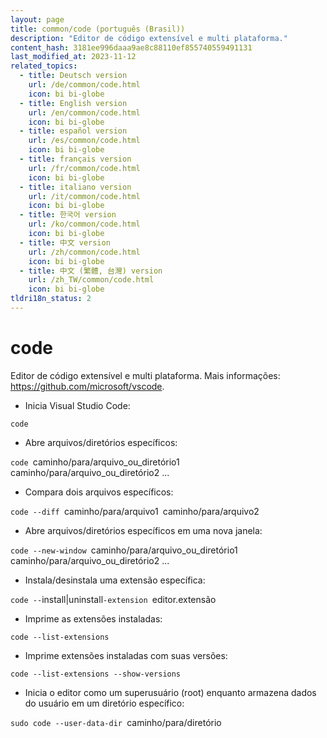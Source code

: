 ```yaml
---
layout: page
title: common/code (português (Brasil))
description: "Editor de código extensível e multi plataforma."
content_hash: 3181ee996daaa9ae8c88110ef855740559491131
last_modified_at: 2023-11-12
related_topics:
  - title: Deutsch version
    url: /de/common/code.html
    icon: bi bi-globe
  - title: English version
    url: /en/common/code.html
    icon: bi bi-globe
  - title: español version
    url: /es/common/code.html
    icon: bi bi-globe
  - title: français version
    url: /fr/common/code.html
    icon: bi bi-globe
  - title: italiano version
    url: /it/common/code.html
    icon: bi bi-globe
  - title: 한국어 version
    url: /ko/common/code.html
    icon: bi bi-globe
  - title: 中文 version
    url: /zh/common/code.html
    icon: bi bi-globe
  - title: 中文 (繁體, 台灣) version
    url: /zh_TW/common/code.html
    icon: bi bi-globe
tldri18n_status: 2
---
```

# code

Editor de código extensível e multi plataforma.
Mais informações: <https://github.com/microsoft/vscode>.

- Inicia Visual Studio Code:

`code`

- Abre arquivos/diretórios específicos:

`code `<span class="tldr-var badge badge-pill bg-dark-lm bg-white-dm text-white-lm text-dark-dm font-weight-bold">caminho/para/arquivo_ou_diretório1 caminho/para/arquivo_ou_diretório2 ...</span>

- Compara dois arquivos específicos:

`code --diff `<span class="tldr-var badge badge-pill bg-dark-lm bg-white-dm text-white-lm text-dark-dm font-weight-bold">caminho/para/arquivo1</span>` `<span class="tldr-var badge badge-pill bg-dark-lm bg-white-dm text-white-lm text-dark-dm font-weight-bold">caminho/para/arquivo2</span>

- Abre arquivos/diretórios específicos em uma nova janela:

`code --new-window `<span class="tldr-var badge badge-pill bg-dark-lm bg-white-dm text-white-lm text-dark-dm font-weight-bold">caminho/para/arquivo_ou_diretório1 caminho/para/arquivo_ou_diretório2 ...</span>

- Instala/desinstala uma extensão específica:

`code --`<span class="tldr-var badge badge-pill bg-dark-lm bg-white-dm text-white-lm text-dark-dm font-weight-bold">install|uninstall</span>`-extension `<span class="tldr-var badge badge-pill bg-dark-lm bg-white-dm text-white-lm text-dark-dm font-weight-bold">editor.extensão</span>

- Imprime as extensões instaladas:

`code --list-extensions`

- Imprime extensões instaladas com suas versões:

`code --list-extensions --show-versions`

- Inicia o editor como um superusuário (root) enquanto armazena dados do usuário em um diretório específico:

`sudo code --user-data-dir `<span class="tldr-var badge badge-pill bg-dark-lm bg-white-dm text-white-lm text-dark-dm font-weight-bold">caminho/para/diretório</span>
